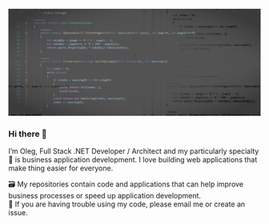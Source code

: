 <p align="center">
  <img src="./.github/codes.png" />
</p>

### Hi there 👋

<!--
**olegbruev/olegbruev** is a ✨ _special_ ✨ repository because its `README.md` (this file) appears on your GitHub profile.

Here are some ideas to get you started:

- 🔭 I’m currently working on ...
- 🌱 I’m currently learning ...
- 👯 I’m looking to collaborate on ...
- 🤔 I’m looking for help with ...
- 💬 Ask me about ...
- 📫 How to reach me: ...
- 😄 Pronouns: ...
- ⚡ Fun fact: ...
-->

I’m Oleg, Full Stack .NET Developer / Architect and my particularly specialty 💼 is business application development. I love building web applications that make thing easier for everyone.

🗃️ My repositories contain code and applications that can help improve business processes or speed up application development. 
<br />
💬 If you are having trouble using my code, please email me or create an issue.
<br />

